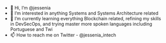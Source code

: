 - 👋 Hi, I’m @jessenia
- 👀 I’m interested in anything Systems and Systems Architecture related
- 🌱 I’m currently learning everything Blockchain related, refining my skills in DevSecOps, and trying master more spoken languages including Portuguese and Twi
- 📫 How to reach me on Twitter - @jessenia_intech

<!---
jessenia/jessenia is a ✨ special ✨ repository because its `README.md` (this file) appears on your GitHub profile.
You can click the Preview link to take a look at your changes.
--->
